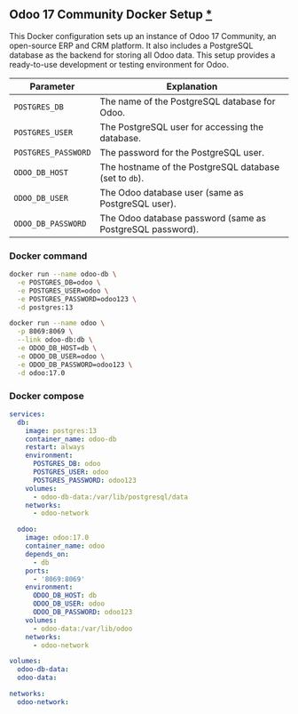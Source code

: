 ## Odoo 17 Community Docker Setup [\*](https://hub.docker.com/_/odoo)

This Docker configuration sets up an instance of Odoo 17 Community, an open-source ERP and CRM platform. It also includes a PostgreSQL database as the backend for storing all Odoo data. This setup provides a ready-to-use development or testing environment for Odoo.

| **Parameter**       | **Explanation**                                           |
| ------------------- | --------------------------------------------------------- |
| `POSTGRES_DB`       | The name of the PostgreSQL database for Odoo.             |
| `POSTGRES_USER`     | The PostgreSQL user for accessing the database.           |
| `POSTGRES_PASSWORD` | The password for the PostgreSQL user.                     |
| `ODOO_DB_HOST`      | The hostname of the PostgreSQL database (set to `db`).    |
| `ODOO_DB_USER`      | The Odoo database user (same as PostgreSQL user).         |
| `ODOO_DB_PASSWORD`  | The Odoo database password (same as PostgreSQL password). |

### Docker command

```bash
docker run --name odoo-db \
  -e POSTGRES_DB=odoo \
  -e POSTGRES_USER=odoo \
  -e POSTGRES_PASSWORD=odoo123 \
  -d postgres:13

docker run --name odoo \
  -p 8069:8069 \
  --link odoo-db:db \
  -e ODOO_DB_HOST=db \
  -e ODOO_DB_USER=odoo \
  -e ODOO_DB_PASSWORD=odoo123 \
  -d odoo:17.0
```

### Docker compose

```yaml
services:
  db:
    image: postgres:13
    container_name: odoo-db
    restart: always
    environment:
      POSTGRES_DB: odoo
      POSTGRES_USER: odoo
      POSTGRES_PASSWORD: odoo123
    volumes:
      - odoo-db-data:/var/lib/postgresql/data
    networks:
      - odoo-network

  odoo:
    image: odoo:17.0
    container_name: odoo
    depends_on:
      - db
    ports:
      - '8069:8069'
    environment:
      ODOO_DB_HOST: db
      ODOO_DB_USER: odoo
      ODOO_DB_PASSWORD: odoo123
    volumes:
      - odoo-data:/var/lib/odoo
    networks:
      - odoo-network

volumes:
  odoo-db-data:
  odoo-data:

networks:
  odoo-network:
```
